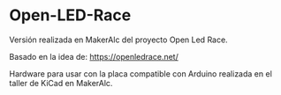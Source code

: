 # Open-LED-Race
Versión realizada en MakerAlc del proyecto Open Led Race.

Basado en la idea de: https://openledrace.net/

Hardware para usar con la placa compatible con Arduino realizada en el taller de KiCad en MakerAlc.
